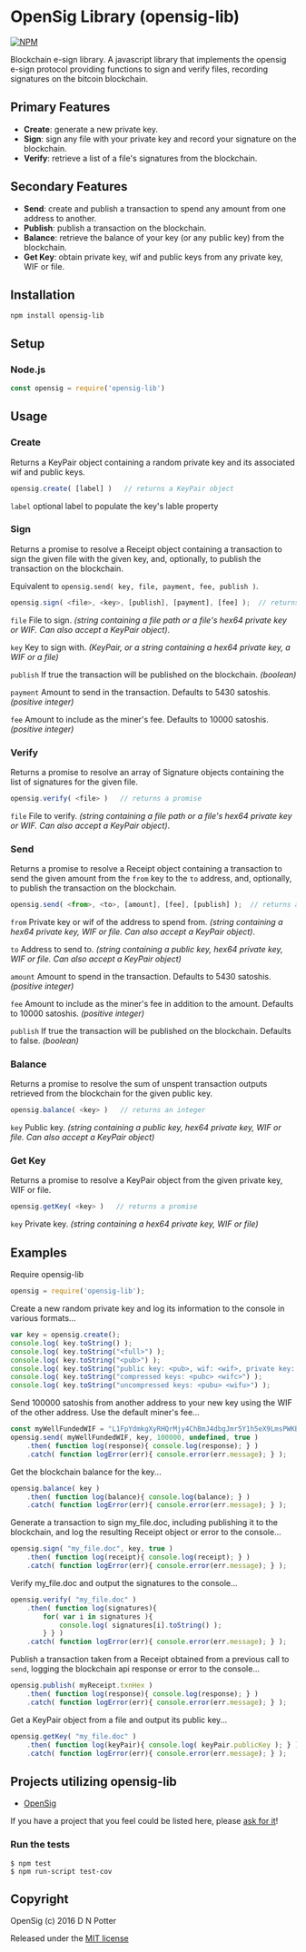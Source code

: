 # OpenSig Library (opensig-lib)

[![NPM](https://img.shields.io/npm/v/bitcoinjs-lib.svg)](https://www.npmjs.org/package/bitcoinjs-lib)


Blockchain e-sign library.  A javascript library that implements the opensig e-sign protocol providing functions to sign and verify files, recording signatures on the bitcoin blockchain. 

## Primary Features
- **Create**: generate a new private key.
- **Sign**: sign any file with your private key and record your signature on the blockchain.
- **Verify**: retrieve a list of a file's signatures from the blockchain.

## Secondary Features
- **Send**: create and publish a transaction to spend any amount from one address to another.
- **Publish**: publish a transaction on the blockchain.
- **Balance**: retrieve the balance of your key (or any public key) from the blockchain.
- **Get Key**: obtain private key, wif and public keys from any private key, WIF or file.


## Installation

`npm install opensig-lib`

## Setup
### Node.js
```javascript
const opensig = require('opensig-lib')
```

## Usage

### Create
Returns a KeyPair object containing a random private key and its associated wif and public keys.
```javascript
opensig.create( [label] )   // returns a KeyPair object
```
`label`  optional label to populate the key's lable property

### Sign
Returns a promise to resolve a Receipt object containing a transaction to sign the given file with the given key, and, optionally, to publish the transaction on the blockchain.

Equivalent to `opensig.send( key, file, payment, fee, publish )`.

```javascript
opensig.sign( <file>, <key>, [publish], [payment], [fee] );  // returns a promise
```
`file`  File to sign.  _(string containing a file path or a file's hex64 private key or WIF.  Can also accept a KeyPair object)_.

`key`   Key to sign with.  _(KeyPair, or a string containing a hex64 private key, a WIF or a file)_ 

`publish`   If true the transaction will be published on the blockchain.  _(boolean)_

`payment`   Amount to send in the transaction.  Defaults to 5430 satoshis. _(positive integer)_

`fee`   Amount to include as the miner's fee.  Defaults to 10000 satoshis. _(positive integer)_

### Verify
Returns a promise to resolve an array of Signature objects containing the list of signatures for the given file.

```javascript
opensig.verify( <file> )   // returns a promise
```
`file`  File to verify.  _(string containing a file path or a file's hex64 private key or WIF.  Can also accept a KeyPair object)_.

### Send
Returns a promise to resolve a Receipt object containing a transaction to send the given amount from the `from` key to the `to` address, and, optionally, to publish the transaction on the blockchain.
```javascript
opensig.send( <from>, <to>, [amount], [fee], [publish] );  // returns a promise
```
`from`  Private key or wif of the address to spend from.  _(string containing a hex64 private key, WIF or file.  Can also accept a KeyPair object)_.

`to`   Address to send to.  _(string containing a public key, hex64 private key, WIF or file.  Can also accept a KeyPair object)_ 

`amount`   Amount to spend in the transaction.  Defaults to 5430 satoshis. _(positive integer)_

`fee`   Amount to include as the miner's fee in addition to the amount.  Defaults to 10000 satoshis. _(positive integer)_

`publish`   If true the transaction will be published on the blockchain. Defaults to false. _(boolean)_

### Balance
Returns a promise to resolve the sum of unspent transaction outputs retrieved from the blockchain for the given public key.
```javascript
opensig.balance( <key> )   // returns an integer
```
`key`   Public key.  _(string containing a public key, hex64 private key, WIF or file.  Can also accept a KeyPair object)_ 

### Get Key
Returns a promise to resolve a KeyPair object from the given private key, WIF or file.
```javascript
opensig.getKey( <key> )   // returns a promise
```
`key`   Private key.  _(string containing a hex64 private key, WIF or file)_ 

## Examples

Require opensig-lib
```javascript
opensig = require('opensig-lib');
```
Create a new random private key and log its information to the console in various formats...
```javascript
var key = opensig.create();
console.log( key.toString() );
console.log( key.toString("<full>") );
console.log( key.toString("<pub>") );
console.log( key.toString("public key: <pub>, wif: <wif>, private key: <priv>") );
console.log( key.toString("compressed keys: <pubc> <wifc>") );
console.log( key.toString("uncompressed keys: <pubu> <wifu>") );
```
Send 100000 satoshis from another address to your new key using the WIF of the other address.  Use the default miner's fee...
```javascript
const myWellFundedWIF = "L1FpYdmkgXyRHQrMjy4ChBmJ4dbgJmr5Y1h5eX9LmsPWKBZBqkUg";
opensig.send( myWellFundedWIF, key, 100000, undefined, true )
    .then( function log(response){ console.log(response); } )
    .catch( function logError(err){ console.error(err.message); } );
```
Get the blockchain balance for the key...
```javascript
opensig.balance( key )
    .then( function log(balance){ console.log(balance); } )
    .catch( function logError(err){ console.error(err.message); } );
```
Generate a transaction to sign my_file.doc, including publishing it to the blockchain, and log the resulting Receipt object or error to the console...
```javascript
opensig.sign( "my_file.doc", key, true )
    .then( function log(receipt){ console.log(receipt); } )
    .catch( function logError(err){ console.error(err.message); } );
```
Verify my_file.doc and output the signatures to the console...
```javascript
opensig.verify( "my_file.doc" )
    .then( function log(signatures){
        for( var i in signatures ){
            console.log( signatures[i].toString() );
        } } )
    .catch( function logError(err){ console.error(err.message); } );
```
Publish a transaction taken from a Receipt obtained from a previous call to `send`, logging the blockchain api response or error to the console...
```javascript
opensig.publish( myReceipt.txnHex )
    .then( function log(response){ console.log(response); } )
    .catch( function logError(err){ console.error(err.message); } );
```
Get a KeyPair object from a file and output its public key...
```javascript
opensig.getKey( "my_file.doc" )
    .then( function log(keyPair){ console.log( keyPair.publicKey ); } )
    .catch( function logError(err){ console.error(err.message); } );
```

## Projects utilizing opensig-lib

- [OpenSig](https://github.com/opensig/opensig)

If you have a project that you feel could be listed here, please [ask for it](https://github.com/opensig/opensig-lib/issues/new)!


### Run the tests

    $ npm test
    $ npm run-script test-cov


## Copyright

OpenSig (c) 2016 D N Potter

Released under the [MIT license](LICENSE)
